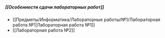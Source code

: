 
##### [[Особенности сдачи лабораторных работ]]

- [[Предметы/Информатика/Лабораторные работы/№1/Лабораторная работа №1|Лабораторная работа №1]]
- [[Лабораторная работа №2]]